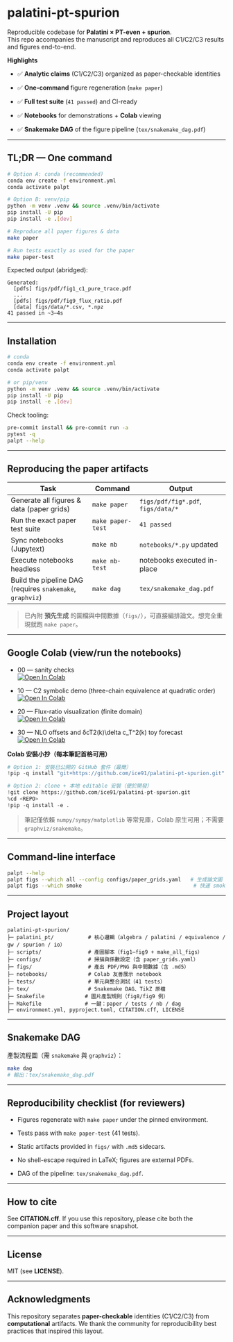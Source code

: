 
# palatini-pt-spurion

Reproducible codebase for **Palatini × PT-even + spurion**.  
This repo accompanies the manuscript and reproduces all C1/C2/C3 results and figures end-to-end.

**Highlights**

- ✅ **Analytic claims** (C1/C2/C3) organized as paper-checkable identities
    
- ✅ **One-command** figure regeneration (`make paper`)
    
- ✅ **Full test suite** (`41 passed`) and CI-ready
    
- ✅ **Notebooks** for demonstrations + **Colab** viewing
    
- ✅ **Snakemake DAG** of the figure pipeline (`tex/snakemake_dag.pdf`)
    

---

## TL;DR — One command

```bash
# Option A: conda (recommended)
conda env create -f environment.yml
conda activate palpt

# Option B: venv/pip
python -m venv .venv && source .venv/bin/activate
pip install -U pip
pip install -e .[dev]

# Reproduce all paper figures & data
make paper

# Run tests exactly as used for the paper
make paper-test
```

Expected output (abridged):

```
Generated:
  [pdfs] figs/pdf/fig1_c1_pure_trace.pdf
  ...
  [pdfs] figs/pdf/fig9_flux_ratio.pdf
  [data] figs/data/*.csv, *.npz
41 passed in ~3–4s
```

---

## Installation

```bash
# conda
conda env create -f environment.yml
conda activate palpt

# or pip/venv
python -m venv .venv && source .venv/bin/activate
pip install -U pip
pip install -e .[dev]
```

Check tooling:

```bash
pre-commit install && pre-commit run -a
pytest -q
palpt --help
```

---

## Reproducing the paper artifacts

|Task|Command|Output|
|---|---|---|
|Generate all figures & data (paper grids)|`make paper`|`figs/pdf/fig*.pdf`, `figs/data/*`|
|Run the exact paper test suite|`make paper-test`|`41 passed`|
|Sync notebooks (Jupytext)|`make nb`|`notebooks/*.py` updated|
|Execute notebooks headless|`make nb-test`|notebooks executed in-place|
|Build the pipeline DAG (requires `snakemake`, `graphviz`)|`make dag`|`tex/snakemake_dag.pdf`|

> 已內附 **預先生成** 的圖檔與中間數據（`figs/`），可直接編排論文。想完全重現就跑 `make paper`。

---

## Google Colab (view/run the notebooks)


- 00 — sanity checks  
    [![Open In Colab](https://colab.research.google.com/assets/colab-badge.svg)](https://colab.research.google.com/github/ice91/palatini-pt-spurion/blob/main/notebooks/00_sanity.ipynb)
    
- 10 — C2 symbolic demo (three-chain equivalence at quadratic order)  
    [![Open In Colab](https://colab.research.google.com/assets/colab-badge.svg)](https://colab.research.google.com/github/ice91/palatini-pt-spurion/blob/main/notebooks/10_c2_symbolic_demo.ipynb)
    
- 20 — Flux-ratio visualization (finite domain)  
    [![Open In Colab](https://colab.research.google.com/assets/colab-badge.svg)](https://colab.research.google.com/github/ice91/palatini-pt-spurion/blob/main/notebooks/20_flux_ratio.ipynb)
    
- 30 — NLO offsets and δcT2(k)\delta c_T^2(k) toy forecast  
    [![Open In Colab](https://colab.research.google.com/assets/colab-badge.svg)](https://colab.research.google.com/github/ice91/palatini-pt-spurion/blob/main/notebooks/30_nlo_offsets.ipynb)
    

**Colab 安裝小抄（每本筆記首格可用）**

```python
# Option 1: 安裝已公開的 GitHub 套件（最簡）
!pip -q install "git+https://github.com/ice91/palatini-pt-spurion.git"

# Option 2: clone + 本地 editable 安裝（便於開發）
!git clone https://github.com/ice91/palatini-pt-spurion.git
%cd <REPO>
!pip -q install -e .
```

> 筆記僅依賴 `numpy/sympy/matplotlib` 等常見庫，Colab 原生可用；不需要 `graphviz/snakemake`。

---

## Command-line interface

```bash
palpt --help
palpt figs --which all --config configs/paper_grids.yaml   # 生成論文圖
palpt figs --which smoke                                    # 快速 smoke
```

---

## Project layout

```
palatini-pt-spurion/
├─ palatini_pt/           # 核心邏輯（algebra / palatini / equivalence / gw / spurion / io）
├─ scripts/               # 產圖腳本（fig1–fig9 + make_all_figs）
├─ configs/               # 掃描與係數設定（含 paper_grids.yaml）
├─ figs/                  # 產出 PDF/PNG 與中間數據（含 .md5）
├─ notebooks/             # Colab 友善展示 notebook
├─ tests/                 # 單元與整合測試（41 tests）
├─ tex/                   # Snakemake DAG、TikZ 原檔
├─ Snakefile             # 圖片產製規則（fig8/fig9 例）
├─ Makefile              # 一鍵：paper / tests / nb / dag
├─ environment.yml, pyproject.toml, CITATION.cff, LICENSE
```

---

## Snakemake DAG

產製流程圖（需 `snakemake` 與 `graphviz`）：

```bash
make dag
# 輸出：tex/snakemake_dag.pdf
```

---

## Reproducibility checklist (for reviewers)

- Figures regenerate with `make paper` under the pinned environment.
    
- Tests pass with `make paper-test` (41 tests).
    
- Static artifacts provided in `figs/` with `.md5` sidecars.
    
- No shell-escape required in LaTeX; figures are external PDFs.
    
- DAG of the pipeline: `tex/snakemake_dag.pdf`.
    

---

## How to cite

See **CITATION.cff**. If you use this repository, please cite both the companion paper and this software snapshot.

---

## License

MIT (see **LICENSE**).

---

## Acknowledgments

This repository separates **paper-checkable** identities (C1/C2/C3) from **computational** artifacts. We thank the community for reproducibility best practices that inspired this layout.
